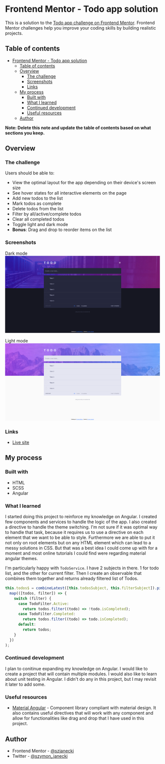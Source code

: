 # Frontend Mentor - Todo app solution

This is a solution to the [Todo app challenge on Frontend Mentor](https://www.frontendmentor.io/challenges/todo-app-Su1_KokOW). Frontend Mentor challenges help you improve your coding skills by building realistic projects.

## Table of contents

- [Frontend Mentor - Todo app solution](#frontend-mentor---todo-app-solution)
  - [Table of contents](#table-of-contents)
  - [Overview](#overview)
    - [The challenge](#the-challenge)
    - [Screenshots](#screenshots)
    - [Links](#links)
  - [My process](#my-process)
    - [Built with](#built-with)
    - [What I learned](#what-i-learned)
    - [Continued development](#continued-development)
    - [Useful resources](#useful-resources)
  - [Author](#author)

**Note: Delete this note and update the table of contents based on what sections you keep.**

## Overview

### The challenge

Users should be able to:

- View the optimal layout for the app depending on their device's screen size
- See hover states for all interactive elements on the page
- Add new todos to the list
- Mark todos as complete
- Delete todos from the list
- Filter by all/active/complete todos
- Clear all completed todos
- Toggle light and dark mode
- **Bonus**: Drag and drop to reorder items on the list

### Screenshots

Dark mode
![Dark mode](./screenshots/dark_mode.png)

Light mode
![Light mode](./screenshots/light_mode.png)

### Links

- [Live site](https://sj-todo-frontend-mentor.netlify.app)

## My process

### Built with

- HTML
- SCSS
- Angular

### What I learned

I started doing this project to reinforce my knowledge on Angular. I created few components and services to handle the logic of the app. I also created a directive to handle the theme switching. I'm not sure if it was optimal way to handle that task, because it requires us to use a directive on each element that we want to be able to style. Furthermore we are able to put it not only on root elements but on any HTML element which can lead to a messy solutions in CSS. But that was a best idea I could come up with for a moment and most online tutorials I could find were regarding material angular themes.

I'm particularly happy with `TodoService`. I have 2 subjects in there. 1 for todo list, and the other for current filter. Then I create an observable that combines them together and returns already filtered list of Todos.

```ts
this.todos$ = combineLatest([this.todosSubject, this.filterSubject]).pipe(
  map(([todos, filter]) => {
    switch (filter) {
      case TodoFilter.Active:
        return todos.filter((todo) => !todo.isCompleted);
      case TodoFilter.Completed:
        return todos.filter((todo) => todo.isCompleted);
      default:
        return todos;
    }
  })
);
```

### Continued development

I plan to conitinue expanding my knowledge on Angular. I would like to create a project that will contain multiple modules. I would also like to learn about unit testing in Angular. I didn't do any in this project, but I may revisit it later to add some.

### Useful resources

- [Material Angular](https://material.angular.io/) - Component library compliant with material design. It also contains useful directives that will work with any component and allow for functionalities like drag and drop that I have used in this project.

## Author

- Frontend Mentor - [@szjanecki](https://www.frontendmentor.io/profile/szjanecki)
- Twitter - [@szymon_janecki](https://twitter.com/szymon_janecki)
